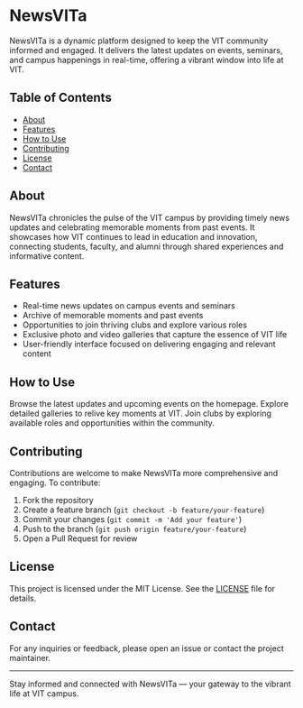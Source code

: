 # NewsVITa

NewsVITa is a dynamic platform designed to keep the VIT community informed and engaged. It delivers the latest updates on events, seminars, and campus happenings in real-time, offering a vibrant window into life at VIT.

## Table of Contents
- [About](#about)
- [Features](#features)
- [How to Use](#how-to-use)
- [Contributing](#contributing)
- [License](#license)
- [Contact](#contact)

## About
NewsVITa chronicles the pulse of the VIT campus by providing timely news updates and celebrating memorable moments from past events. It showcases how VIT continues to lead in education and innovation, connecting students, faculty, and alumni through shared experiences and informative content.

## Features
- Real-time news updates on campus events and seminars
- Archive of memorable moments and past events
- Opportunities to join thriving clubs and explore various roles
- Exclusive photo and video galleries that capture the essence of VIT life
- User-friendly interface focused on delivering engaging and relevant content

## How to Use
Browse the latest updates and upcoming events on the homepage. Explore detailed galleries to relive key moments at VIT. Join clubs by exploring available roles and opportunities within the community.

## Contributing
Contributions are welcome to make NewsVITa more comprehensive and engaging. To contribute:
1. Fork the repository
2. Create a feature branch (`git checkout -b feature/your-feature`)
3. Commit your changes (`git commit -m 'Add your feature'`)
4. Push to the branch (`git push origin feature/your-feature`)
5. Open a Pull Request for review

## License
This project is licensed under the MIT License. See the [LICENSE](LICENSE) file for details.

## Contact
For any inquiries or feedback, please open an issue or contact the project maintainer.

---

Stay informed and connected with NewsVITa — your gateway to the vibrant life at VIT campus.
